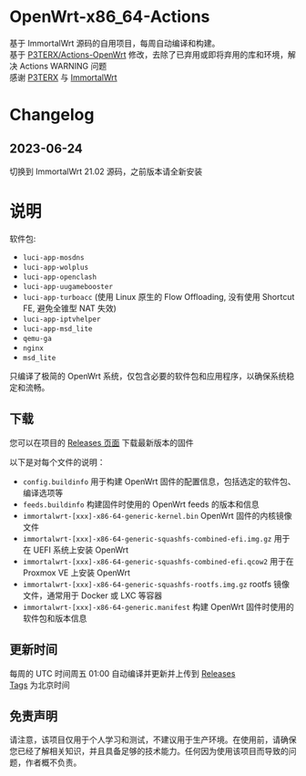 # OpenWrt-x86_64-Actions

基于 ImmortalWrt 源码的自用项目，每周自动编译和构建。  
基于 [P3TERX/Actions-OpenWrt](https://github.com/P3TERX/Actions-OpenWrt) 修改，去除了已弃用或即将弃用的库和环境，解决 Actions WARNING 问题  
感谢 [P3TERX](https://github.com/P3TERX) 与 [ImmortalWrt](https://github.com/immortalwrt)

# Changelog
## 2023-06-24
切换到 ImmortalWrt 21.02 源码，之前版本请全新安装

# 说明
软件包:
- `luci-app-mosdns`
- `luci-app-wolplus`
- `luci-app-openclash`
- `luci-app-uugamebooster`
- `luci-app-turboacc` (使用 Linux 原生的 Flow Offloading, 没有使用 Shortcut FE, 避免全锥型 NAT 失效)
- `luci-app-iptvhelper`
- `luci-app-msd_lite`
- `qemu-ga`
- `nginx`
- `msd_lite`

只编译了极简的 OpenWrt 系统，仅包含必要的软件包和应用程序，以确保系统稳定和流畅。

## 下载

您可以在项目的 [Releases 页面](https://github.com/FanxJK/OpenWrt-x86_64-Actions/releases) 下载最新版本的固件

以下是对每个文件的说明：
- `config.buildinfo` 用于构建 OpenWrt 固件的配置信息，包括选定的软件包、编译选项等
- `feeds.buildinfo` 构建固件时使用的 OpenWrt feeds 的版本和信息
- `immortalwrt-[xxx]-x86-64-generic-kernel.bin` OpenWrt 固件的内核镜像文件
- `immortalwrt-[xxx]-x86-64-generic-squashfs-combined-efi.img.gz` 用于在 UEFI 系统上安装 OpenWrt
- `immortalwrt-[xxx]-x86-64-generic-squashfs-combined-efi.qcow2` 用于在 Proxmox VE 上安装 OpenWrt
- `immortalwrt-[xxx]-x86-64-generic-squashfs-rootfs.img.gz` rootfs 镜像文件，通常用于 Docker 或 LXC 等容器
- `immortalwrt-[xxx]-x86-64-generic.manifest` 构建 OpenWrt 固件时使用的软件包和版本信息


## 更新时间

每周的 UTC 时间周五 01:00 自动编译并更新并上传到 [Releases](https://github.com/FanxJK/OpenWrt-x86_64-Actions/releases)  
[Tags](https://github.com/FanxJK/OpenWrt-x86_64-Actions/tags) 为北京时间

## 免责声明

请注意，该项目仅用于个人学习和测试，不建议用于生产环境。在使用前，请确保您已经了解相关知识，并且具备足够的技术能力。任何因为使用该项目而导致的问题，作者概不负责。
